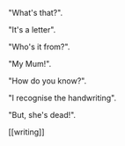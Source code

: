 "What's that?".

"It's a letter".

"Who's it from?".

"My Mum!".

"How do you know?".

"I recognise the handwriting".

"But, she's dead!".

[[writing]]